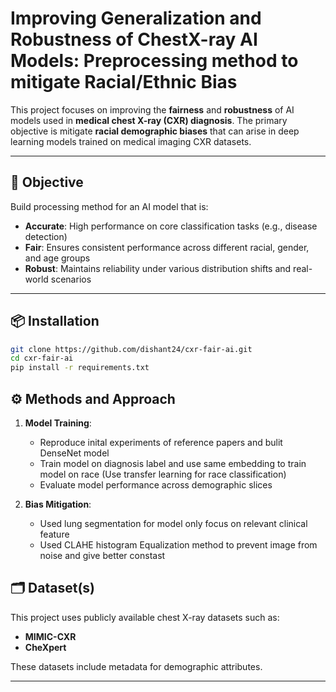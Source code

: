 # Improving Generalization and Robustness of ChestX-ray AI Models: Preprocessing method to mitigate Racial/Ethnic Bias

This project focuses on improving the **fairness** and **robustness** of AI models used in **medical chest X-ray (CXR) diagnosis**. The primary objective is mitigate **racial demographic biases** that can arise in deep learning models trained on medical imaging CXR datasets.

---

## 🚀 Objective

Build processing method for an AI model that is:
- **Accurate**: High performance on core classification tasks (e.g., disease detection)
- **Fair**: Ensures consistent performance across different racial, gender, and age groups
- **Robust**: Maintains reliability under various distribution shifts and real-world scenarios

---


## 📦 Installation

```bash
git clone https://github.com/dishant24/cxr-fair-ai.git
cd cxr-fair-ai
pip install -r requirements.txt
```

## ⚙️ Methods and Approach

1. **Model Training**:
   - Reproduce inital experiments of reference papers and bulit DenseNet model
   - Train model on diagnosis label and use same embedding to train model on race (Use transfer learning for race classification)
   - Evaluate model performance across demographic slices

2. **Bias Mitigation**:
   - Used lung segmentation for model only focus on relevant clinical feature 
   - Used CLAHE histogram Equalization method to prevent image from noise and give better constast


## 🗂️ Dataset(s)

This project uses publicly available chest X-ray datasets such as:
- **MIMIC-CXR**
- **CheXpert**

These datasets include metadata for demographic attributes.

---
